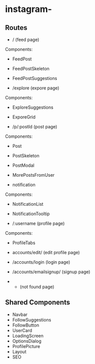 # instagram-

## Routes

- / (feed page)

Components: 

- FeedPost
- FeedPostSkeleton
- FeedPostSuggestions


- /explore (expore page)

Components:

- ExploreSuggestions
- ExporeGrid

- /p/:postId (post page)

Components:

- Post
- PostSkeleton
- PostModal
- MorePostsFromUser

- notification

Components:

- NotificationList
- NotificationTooltip

- /:username (profile page)

Components:

- ProfileTabs

- accounts/edit/ (edit profile page)


- /accounts/login (login page)

- /accounts/emailsignup/ (signup page)

- * (not found page)


## Shared Components

- Navbar
- FollowSuggestions
- FollowButton
- UserCard
- LoadingScreen
- OptionsDialog
- ProfilePicture
- Layout
- SEO